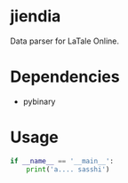 jiendia 
=========

Data parser for LaTale Online.

Dependencies
=============

- pybinary

Usage
=========

```python
if __name__ == '__main__':
	print('a.... sasshi')
```
